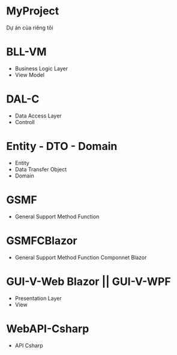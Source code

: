 # MyProject
Dự án của riêng tôi 
# BLL-VM
- Business Logic Layer
- View Model
# DAL-C
- Data Access Layer 
- Controll
# Entity - DTO - Domain
- Entity
- Data Transfer Object
- Domain
# GSMF
- General Support Method Function
# GSMFCBlazor
- General Support Method Function Componnet Blazor
# GUI-V-Web Blazor || GUI-V-WPF
- Presentation Layer
- View
# WebAPI-Csharp
- API Csharp
